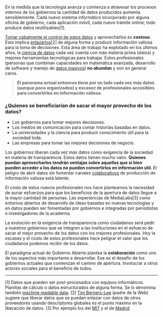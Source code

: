 <html><body><p>En la medida que la tecnología avanza y comienza a atravesar los procesos internos de los gobiernos la cantidad de datos producidos aumenta sensiblemente. Cada nuevo sistema informático incorporado por alguna oficina de gobierno, cada aplicación móvil, cada nuevo trámite online; todo produce datos reutilizables[1].

<a href="http://andresvazquez.com.ar/blog/transparencia-cuando-y-para-que/#transparencia" target="_blank">Tomar cabalmente el control de estos datos</a> y aprovecharlos es <strong>costoso</strong>. Esto implica <a href="https://es.wikipedia.org/wiki/Datos_enlazados" target="_blank">enlazarlos</a>[2] de alguna forma y producir información valiosa para la toma de decisiones. Esta área de trabajo ha explotado en los últimos años, la <a href="https://es.wikipedia.org/wiki/Ciencia_de_datos" target="_blank">ciencia de datos</a> cada vez cuenta con más materia prima (datos) y mejores herramientas tecnológicas para trabajar. Estos profesionales (personas que combinan capacidades en matemática avanzada, desarrollo de software y manejo de <a href="https://es.wikipedia.org/wiki/Big_data" target="_blank">datos masivos</a>) <strong>no abundan</strong> y son en general caros.
</p><blockquote><strong>El panorama actual entonces tiene por un lado cada vez más datos (aunque poco organizados) y escasez de profesionales accesibles para convertirlos en información valiosa.</strong></blockquote>
<h3>¿Quienes se beneficiarían de sacar el mayor provecho de los datos?</h3>
<ul>
 	<li>Los gobiernos para tomar mejores decisiones.</li>
 	<li>Los medios de comunicación para contar historias basadas en datos.</li>
 	<li>La universidades y la ciencia para producir conocimiento útil para la sociedad toda.</li>
 	<li>Las empresas para tomar las mejores decisiones de negocio.</li>
</ul>
Los gobiernos liberan cada vez más datos como exigencia de la sociedad en materia de transparencia. Estos datos tienen mucho valor. <strong>Quienes puedan aprovecharlos tendrán ventajas sobre aquellos que si bien pueden acceder a los datos no pueden convertirlos en información útil. </strong>El peligro de abrir datos sin fomentar canales <a href="http://andresvazquez.com.ar/blog/la-cooperacion-como-estrategia-de-desarrollo/" target="_blank">colaborativos</a> de producción de información valiosa está latente.

El costo de estos nuevos profesionales nos hace plantearnos la necesidad de aunar esfuerzos para que los beneficios de la apertura de datos llegue a la mayor cantidad de personas. Las experiencias de MediaLabs[3] como entornos abiertos de desarrollo de ideas basadas en nuevas tecnologías y en datos pueden ser fomentadas por gobiernos e integradas por periodistas e investigadores de la academia.

La evolución en la exigencia de transparencia como ciudadanos será pedir a nuestros gobiernos que se integren a las instituciones en el esfuerzo de sacar el mejor provecho de los datos con los mejores profesionales. Hoy la escasez y el costo de estos profesionales hace peligrar el valor que los ciudadanos podemos recibir de los datos.

El paradigma actual de Gobierno Abierto plantea la <strong>colaboración</strong> como uno de los aspectos más importante a desarrollar. Ese es el desafío de los gobiernos actuales que comienzan el camino de apertura. Involucrar a otros actores sociales para el beneficio de todos.

<hr>

[1] Datos que pueden ser post-procesados con equipos informáticos. Planillas de cálculo o datos estructurados de alguna forma. Se lo denomina también <a href="https://en.wikipedia.org/wiki/Machine-readable_data" target="_blank">machine readable data</a>.
[2] <a href="https://es.wikipedia.org/wiki/Tim_Berners-Lee" target="_blank">Tim Berners-Lee</a> (padre de la Web) sugiere que liberar datos que se puedan enlazar con datos de otros proveedores usando descriptores globales es el punto máximo en la liberación de datos.
[3] Por ejemplo los del <a href="http://www.media.mit.edu/" target="_blank">MIT</a> y el de <a href="http://medialab-prado.es/" target="_blank">Madrid</a></body></html>
